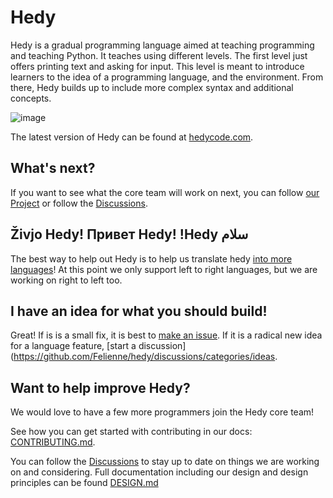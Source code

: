 # Hedy
Hedy is a gradual programming language aimed at teaching programming and teaching Python. It teaches using different levels. The first level just offers printing text and asking for input. This level is meant to introduce learners to the idea of a programming language, and the environment. From there, Hedy builds up to include more complex syntax and additional concepts.

![image](https://user-images.githubusercontent.com/1003685/114299222-786dfa00-9aba-11eb-8784-525c34533457.png)

The latest version of Hedy can be found at [hedycode.com](https://hedycode.com).

What's next?
------------

If you want to see what the core team will work on next, you can follow [our Project](https://github.com/Felienne/hedy/projects/5) or follow the [Discussions](https://github.com/Felienne/hedy/discussions).

Živjo Hedy! Привет Hedy! !Hedy سلام
------------

The best way to help out Hedy is to help us translate hedy [into more languages](TRANSLATING.md)! At this point we only support left to right languages, but we are working on right to left too.

I have an idea for what you should build!
------------

Great! If is is a small fix, it is best to [make an issue](https://github.com/Felienne/hedy/issues/new/choose). If it is a radical new idea for a language feature, [start a discussion](https://github.com/Felienne/hedy/discussions/categories/ideas.

Want to help improve Hedy?
------------

We would love to have a few more programmers join the Hedy core team! 

See how you can get started with contributing in our docs: [CONTRIBUTING.md](CONTRIBUTING.md). 

You can follow the [Discussions](https://github.com/Felienne/hedy/discussions) to stay up to date on things we are working on and considering. Full documentation including our design and design principles can be found [DESIGN.md](DESIGN.md)
